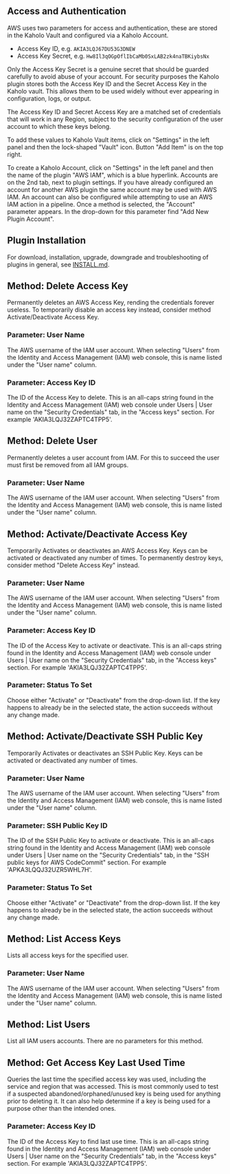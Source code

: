 ## Access and Authentication
AWS uses two parameters for access and authentication, these are stored in the Kaholo Vault and configured via a Kaholo Account.
* Access Key ID, e.g. `AKIA3LQJ67DU53G3DNEW`
* Access Key Secret, e.g. `Hw8Il3qOGpOflIbCaMb0SxLAB2zk4naTBKiybsNx`

Only the Access Key Secret is a genuine secret that should be guarded carefully to avoid abuse of your account. For security purposes the Kaholo plugin stores both the Access Key ID and the Secret Access Key in the Kaholo vault. This allows them to be used widely without ever appearing in configuration, logs, or output.

The Access Key ID and Secret Access Key are a matched set of credentials that will work in any Region, subject to the security configuration of the user account to which these keys belong.

To add these values to Kaholo Vault items, click on "Settings" in the left panel and then the lock-shaped "Vault" icon. Button "Add Item" is on the top right.

To create a Kaholo Account, click on "Settings" in the left panel and then the name of the plugin "AWS IAM", which is a blue hyperlink. Accounts are on the 2nd tab, next to plugin settings. If you have already configured an account for another AWS plugin the same account may be used with AWS IAM. An account can also be configured while attempting to use an AWS IAM action in a pipeline. Once a method is selected, the "Account" parameter appears. In the drop-down for this parameter find "Add New Plugin Account".

## Plugin Installation
For download, installation, upgrade, downgrade and troubleshooting of plugins in general, see [INSTALL.md](./INSTALL.md).

## Method: Delete Access Key
Permanently deletes an AWS Access Key, rending the credentials forever useless. To temporarily disable an access key instead, consider method Activate/Deactivate Access Key.

### Parameter: User Name
The AWS username of the IAM user account. When selecting "Users" from the Identity and Access Management (IAM) web console, this is name listed under the "User name" column.

### Parameter: Access Key ID
The ID of the Access Key to delete. This is an all-caps string found in the Identity and Access Management (IAM) web console under Users | User name on the "Security Credentials" tab, in the "Access keys" section. For example 'AKIA3LQJ32ZAPTC4TPP5'.

## Method: Delete User
Permanently deletes a user account from IAM. For this to succeed the user must first be removed from all IAM groups.

### Parameter: User Name
The AWS username of the IAM user account. When selecting "Users" from the Identity and Access Management (IAM) web console, this is name listed under the "User name" column.

## Method: Activate/Deactivate Access Key
Temporarily Activates or deactivates an AWS Access Key. Keys can be activated or deactivated any number of times. To permanently destroy keys, consider method "Delete Access Key" instead.

### Parameter: User Name
The AWS username of the IAM user account. When selecting "Users" from the Identity and Access Management (IAM) web console, this is name listed under the "User name" column.

### Parameter: Access Key ID
The ID of the Access Key to activate or deactivate. This is an all-caps string found in the Identity and Access Management (IAM) web console under Users | User name on the "Security Credentials" tab, in the "Access keys" section. For example 'AKIA3LQJ32ZAPTC4TPP5'.

### Parameter: Status To Set
Choose either "Activate" or "Deactivate" from the drop-down list. If the key happens to already be in the selected state, the action succeeds without any change made.

## Method: Activate/Deactivate SSH Public Key
Temporarily Activates or deactivates an SSH Public Key. Keys can be activated or deactivated any number of times.

### Parameter: User Name
The AWS username of the IAM user account. When selecting "Users" from the Identity and Access Management (IAM) web console, this is name listed under the "User name" column.

### Parameter: SSH Public Key ID
The ID of the SSH Public Key to activate or deactivate. This is an all-caps string found in the Identity and Access Management (IAM) web console under Users | User name on the "Security Credentials" tab, in the "SSH public keys for AWS CodeCommit" section. For example 'APKA3LQQJ32UZR5WHL7H'.

### Parameter: Status To Set
Choose either "Activate" or "Deactivate" from the drop-down list. If the key happens to already be in the selected state, the action succeeds without any change made.

## Method: List Access Keys
Lists all access keys for the specified user.

### Parameter: User Name
The AWS username of the IAM user account. When selecting "Users" from the Identity and Access Management (IAM) web console, this is name listed under the "User name" column.

## Method: List Users
List all IAM users accounts. There are no parameters for this method.

## Method: Get Access Key Last Used Time
Queries the last time the specified access key was used, including the service and region that was accessed. This is most commonly used to test if a suspected abandoned/orphaned/unused key is being used for anything prior to deleting it. It can also help determine if a key is being used for a purpose other than the intended ones.

### Parameter: Access Key ID
The ID of the Access Key to find last use time. This is an all-caps string found in the Identity and Access Management (IAM) web console under Users | User name on the "Security Credentials" tab, in the "Access keys" section. For example 'AKIA3LQJ32ZAPTC4TPP5'.

